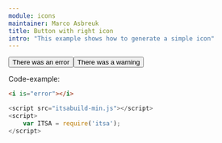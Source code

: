 ```yaml
---
module: icons
maintainer: Marco Asbreuk
title: Button with right icon
intro: "This example shows how to generate a simple icon"
---
```


<button class="pure-button pure-button-bordered itsa-iconright">There was an error <i icon="error"></i></button><button class="pure-button pure-button-bordered itsa-iconright">There was a warning <i icon="alert"></i></button>

<p class="spaced">Code-example:</p>

```html
<i is="error"></i>
```

```js
<script src="itsabuild-min.js"></script>
<script>
    var ITSA = require('itsa');
</script>
```

<script src="../../dist/itsabuild.js"></script>
<script>
    var ITSA = require('itsa');
</script>
